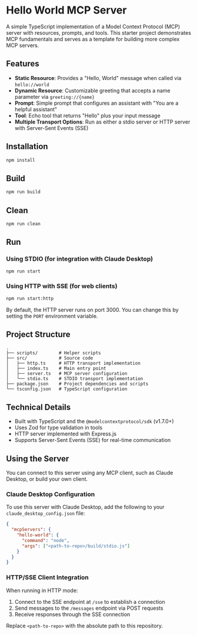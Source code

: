 # Hello World MCP Server

A simple TypeScript implementation of a Model Context Protocol (MCP) server with resources, prompts, and tools. This starter project demonstrates MCP fundamentals and serves as a template for building more complex MCP servers.

## Features

- **Static Resource**: Provides a "Hello, World" message when called via `hello://world`
- **Dynamic Resource**: Customizable greeting that accepts a name parameter via `greeting://{name}`
- **Prompt**: Simple prompt that configures an assistant with "You are a helpful assistant"
- **Tool**: Echo tool that returns "Hello" plus your input message
- **Multiple Transport Options**: Run as either a stdio server or HTTP server with Server-Sent Events (SSE)

## Installation

```bash
npm install
```

## Build

```bash
npm run build
```

## Clean

```bash
npm run clean
```

## Run

### Using STDIO (for integration with Claude Desktop)

```bash
npm run start
```

### Using HTTP with SSE (for web clients)

```bash
npm run start:http
```

By default, the HTTP server runs on port 3000. You can change this by setting the `PORT` environment variable.

## Project Structure

```
.
├── scripts/        # Helper scripts
├── src/            # Source code
│   ├── http.ts     # HTTP transport implementation
│   ├── index.ts    # Main entry point 
│   ├── server.ts   # MCP server configuration
│   └── stdio.ts    # STDIO transport implementation
├── package.json    # Project dependencies and scripts
└── tsconfig.json   # TypeScript configuration
```

## Technical Details

- Built with TypeScript and the `@modelcontextprotocol/sdk` (v1.7.0+)
- Uses Zod for type validation in tools
- HTTP server implemented with Express.js
- Supports Server-Sent Events (SSE) for real-time communication

## Using the Server

You can connect to this server using any MCP client, such as Claude Desktop, or build your own client.

### Claude Desktop Configuration

To use this server with Claude Desktop, add the following to your `claude_desktop_config.json` file:

```json
{
  "mcpServers": {
    "hello-world": {
      "command": "node",
      "args": ["<path-to-repo>/build/stdio.js"]
    }
  }
}
```

### HTTP/SSE Client Integration

When running in HTTP mode:

1. Connect to the SSE endpoint at `/sse` to establish a connection
2. Send messages to the `/messages` endpoint via POST requests
3. Receive responses through the SSE connection

Replace `<path-to-repo>` with the absolute path to this repository.
